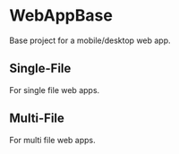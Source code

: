 # WebAppBase
Base project for a mobile/desktop web app.

## Single-File
For single file web apps.

## Multi-File
For multi file web apps.